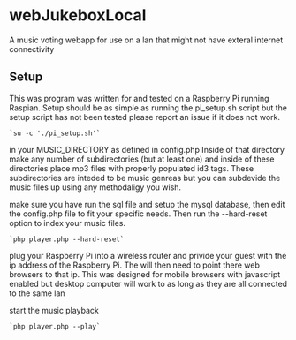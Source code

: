 webJukeboxLocal
===============

A music voting webapp for use on a lan that might not have exteral internet connectivity


Setup
---------------------

This was program was written for and tested on a Raspberry Pi running Raspian. Setup should be as simple as running the pi_setup.sh script but the setup script has not been tested please report an issue if it does not work.

	`su -c './pi_setup.sh'`

in your MUSIC_DIRECTORY as defined in config.php Inside of that directory make any number of subdirectories (but at least one) and inside of these directories place mp3 files with properly populated id3 tags. These subdirectories are inteded to be music genreas but you can subdevide the music files up using any methodaligy you wish.

make sure you have run the sql file and setup the mysql database, then edit the config.php file to fit your specific needs. Then run the --hard-reset option to index your music files.

	`php player.php --hard-reset`

plug your Raspberry Pi into a wireless router and privide your guest with the ip address of the Raspberry Pi. The will then need to point there web browsers to that ip. This was designed for mobile browsers with javascript enabled but desktop computer will work to as long as they are all connected to the same lan

start the music playback

	`php player.php --play`

